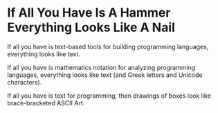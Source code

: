 # If All You Have Is A Hammer Everything Looks Like A Nail

If all you have is text-based tools for building programming languages, everything looks like text.

If all you have is mathematics notation for analyzing programming languages, everything looks like text (and Greek letters and Unicode characters).

If all you have is text for programming, then drawings of boxes look like brace-bracketed ASCII Art.